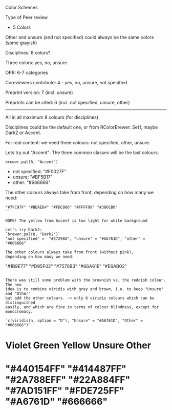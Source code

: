 Color Schemes

Type of Peer review
- 5 Colors

Other and unsure (and not specified) could always be the same colors (some grayish)


Disciplines: 8 colors?

Three colors: yes, no, unsure


OPR: 6-7 categories

Coreviewers contribute: 4 - yes, no, unsure, not specified

Preprint version: 7 (incl. unsure)

Preprints can be cited: 6 (incl. not specified, unsure, other)

-----

All in all maximum 8 colours (for disciplines)

Disciplines could be the default one, or from RColorBrewer: Set1, maybe
Dark2 or Accent.

For real content: we need three colours: not specified, other, unsure.

Lets try out "Accent":
The three common classes will be the last colours:


`brewer.pal(8, "Accent")`
- not specified: "#F0027F"
- unsure: "#BF5B17"
- other: "#666666"

The other colours always take from front, depending on how many we need:

````
"#7FC97F" "#BEAED4" "#FDC086" "#FFFF99" "#386CB0"
```

NOPE! The yellow from Accent is too light for white background

Let's try Dark2:
`brewer.pal(8, "Dark2")`
"not specified" =  "#E7298A", "unsure" = "#A6761D", "other" = "#666666"

The other colours always take from front (without pink),
depending on how many we need:

````
"#1B9E77" "#D95F02" "#7570B3" "#66A61E" "#E6AB02"
```

There was still some problem with the brownish vs. the reddish colour. The new 
idea is to combine viridis with grey and brown, i.e. to keep "Unsure" and "Other"
but add the other colours. -> only 6 viridis colours which can be distinguished
easily, and which are fine in terms of colour blindness, except for monocromacy.

`c(viridis(n, option = "D"), "Unsure" = "#A6761D", "Other" = "#666666")`

````
# Violet                    Green                               Yellow         Unsure       Other 
# "#440154FF" "#414487FF" "#2A788EFF" "#22A884FF" "#7AD151FF" "#FDE725FF"   "#A6761D"   "#666666" 
````
